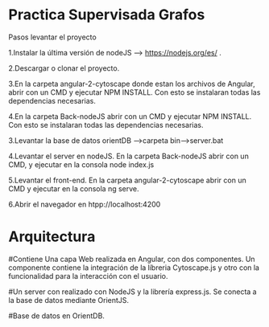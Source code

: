 # Practica Supervisada Grafos

Pasos levantar el proyecto

1.Instalar la última versión de nodeJS --> https://nodejs.org/es/ .

2.Descargar o clonar el proyecto.

3.En la carpeta angular-2-cytoscape donde estan los archivos de Angular, abrir con un CMD y ejecutar NPM INSTALL. Con esto se instalaran todas las dependencias necesarias.

4.En la carpeta Back-nodeJS abrir con un CMD y ejecutar NPM INSTALL. Con esto se instalaran todas las dependencias necesarias.

3.Levantar la base de datos orientDB -->carpeta bin-->server.bat

4.Levantar el server en nodeJS. En la carpeta Back-nodeJS abrir con un CMD, y ejecutar en la consola node index.js

5.Levantar el front-end. En la carpeta angular-2-cytoscape abrir con un CMD y ejecutar en la consola ng serve.

6.Abrir el navegador en htpp://localhost:4200


# Arquitectura 

#Contiene Una capa Web realizada en Angular, con dos componentes. Un componente contiene la integración de la líbreria Cytoscape.js
y otro con la funcionalidad para la interacción con el usuario.

#Un server con realizado con NodeJS y la librería express.js. Se conecta a la base de datos mediante OrientJS.

#Base de datos en OrientDB.

